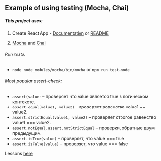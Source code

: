 ## Example of using testing (Mocha, Chai) 


##### This project uses:

1. Create React App - [Documentation](https://github.com/facebookincubator/create-react-app)
or [README](./README_CRA.md)

2. [Mocha](https://mochajs.org/) and [Chai](http://www.chaijs.com/)

###### Run tests:

* `node node_modules/mocha/bin/mocha` or `npm run test-node`

###### Most popular assert-check:

* `assert(value)` – проверяет что value является true в логическом контексте.
* `assert.equal(value1, value2)` – проверяет равенство value1 == value2.
* `assert.strictEqual(value1, value2)` – проверяет строгое равенство value1 === value2.
* `assert.notEqual`, `assert.notStrictEqual` – проверки, обратные двум предыдущим.
* `assert.isTrue(value)` – проверяет, что value === true
* `assert.isFalse(value)` – проверяет, что value === false


Lessons [here](https://learn.javascript.ru/testing)

